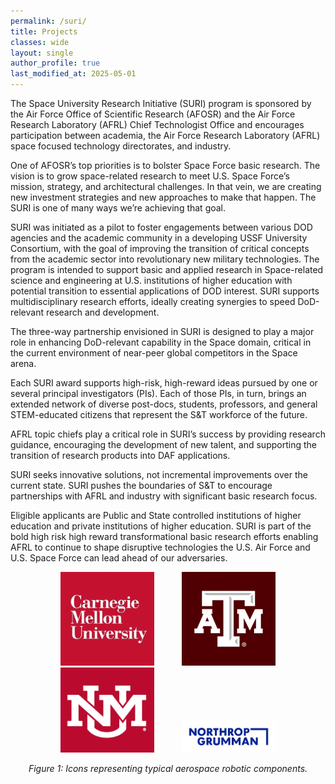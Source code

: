 ```yaml
---
permalink: /suri/
title: Projects
classes: wide
layout: single
author_profile: true
last_modified_at: 2025-05-01
---
```


The Space University Research Initiative (SURI) program is sponsored by the Air Force Office of Scientific Research (AFOSR) and the Air Force Research Laboratory (AFRL) Chief Technologist Office and encourages participation between academia, the Air Force Research Laboratory (AFRL) space focused technology directorates, and industry.

One of AFOSR’s top priorities is to bolster Space Force basic research. The vision is to grow space-related research to meet U.S. Space Force’s mission, strategy, and architectural challenges. In that vein, we are creating new investment strategies and new approaches to make that happen. The SURI is one of many ways we’re achieving that goal.

SURI was initiated as a pilot to foster engagements between various DOD agencies and the academic community in a developing USSF University Consortium, with the goal of improving the transition of critical concepts from the academic sector into revolutionary new military technologies. The program is intended to support basic and applied research in Space-related science and engineering at U.S. institutions of higher education with potential transition to essential applications of DOD interest. SURI supports multidisciplinary research efforts, ideally creating synergies to speed DoD-relevant research and development.

The three-way partnership envisioned in SURI is designed to play a major role in enhancing DoD-relevant capability in the Space domain, critical in the current environment of near-peer global competitors in the Space arena.

Each SURI award supports high-risk, high-reward ideas pursued by one or several principal investigators (PIs). Each of those PIs, in turn, brings an extended network of diverse post-docs, students, professors, and general STEM-educated citizens that represent the S&T workforce of the future.

AFRL topic chiefs play a critical role in SURI’s success by providing research guidance, encouraging the development of new talent, and supporting the transition of research products into DAF applications.

SURI seeks innovative solutions, not incremental improvements over the current state. SURI pushes the boundaries of S&T to encourage partnerships with AFRL and industry with significant basic research focus.

Eligible applicants are Public and State controlled institutions of higher education and private institutions of higher education.
SURI is part of the bold high risk high reward transformational basic research efforts enabling AFRL to continue to shape disruptive technologies the U.S. Air Force and U.S. Space Force can lead ahead of our adversaries.

<div align="center">

<img src="https://github.com/JackTony123/picx-images-hosting/raw/master/cmu.1hsfb47577.webp" width="150px" style="margin: 0 20px;"/>
<img src="https://github.com/JackTony123/picx-images-hosting/raw/master/tamu.5j4epid1rn.webp" width="150px" style="margin: 0 20px;"/>
<img src="https://github.com/JackTony123/picx-images-hosting/raw/master/unm_logo.13lzk92kpp.webp" width="150px" style="margin: 0 20px;"/>
<img src="https://github.com/JackTony123/picx-images-hosting/raw/master/ng.32i6aleprx.webp" width="150px" style="margin: 0 20px;"/>

<p><em>Figure 1: Icons representing typical aerospace robotic components.</em></p>

</div>


